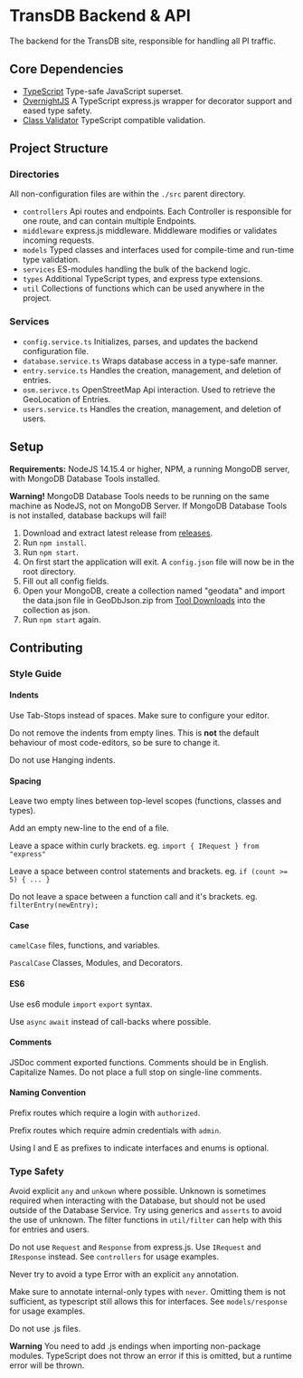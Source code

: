 # TransDB Backend & API

The backend for the TransDB site, responsible for handling all PI traffic.

## Core Dependencies

- [TypeScript](https://www.typescriptlang.org/) Type-safe JavaScript superset.
- [OvernightJS](https://github.com/seanpmaxwell/overnight) A TypeScript express.js wrapper for decorator support and eased type safety.
- [Class Validator](https://github.com/typestack/class-validator) TypeScript compatible validation.

## Project Structure

### Directories

All non-configuration files are within the `./src` parent directory.

- `controllers` Api routes and endpoints. Each Controller is responsible for one route, and can contain multiple Endpoints.
- `middleware` express.js middleware. Middleware modifies or validates incoming requests.
- `models` Typed classes and interfaces used for compile-time and run-time type validation.
- `services` ES-modules handling the bulk of the backend logic.
- `types` Additional TypeScript types, and express type extensions.
- `util` Collections of functions which can be used anywhere in the project.

### Services

- `config.service.ts` Initializes, parses, and updates the backend configuration file.
- `database.service.ts` Wraps database access in a type-safe manner.
- `entry.service.ts` Handles the creation, management, and deletion of entries.
- `osm.serivce.ts` OpenStreetMap Api interaction. Used to retrieve the GeoLocation of Entries.
- `users.service.ts` Handles the creation, management, and deletion of users.

## Setup

**Requirements:** NodeJS 14.15.4 or higher, NPM, a running MongoDB server, with MongoDB Database Tools installed.

**Warning!** MongoDB Database Tools needs to be running on the same machine as NodeJS,
not on MongoDB Server. If MongoDB Database Tools is not installed, database backups will fail!

1. Download and extract latest release from [releases](/releases/latest).
2. Run `npm install`.
3. Run `npm start`.
4. On first start the application will exit. A `config.json` file will now be in the root directory.
5. Fill out all config fields.
6. Open your MongoDB, create a collection named "geodata" and import the data.json file in GeoDbJson.zip from [Tool Downloads](https://github.com/TransDB-de/Tools/releases/tag/0.1.2) into the collection as json.
7. Run `npm start` again.

## Contributing

### Style Guide

#### Indents

Use Tab-Stops instead of spaces. Make sure to configure your editor.

Do not remove the indents from empty lines. This is **not** the default behaviour of most code-editors, so be sure to change it.

Do not use Hanging indents.

#### Spacing

Leave two empty lines between top-level scopes (functions, classes and types).

Add an empty new-line to the end of a file.

Leave a space within curly brackets. eg. `import { IRequest } from "express"`

Leave a space between control statements and brackets. eg. `if (count >= 5) { ... }`

Do not leave a space between a function call and it's brackets. eg. `filterEntry(newEntry);`

#### Case

`camelCase` files, functions, and variables.

`PascalCase` Classes, Modules, and Decorators.

#### ES6

Use es6 module `import` `export` syntax.

Use `async` `await` instead of call-backs where possible.

#### Comments

JSDoc comment exported functions. Comments should be in English. Capitalize Names. Do not place a full stop on single-line comments.

#### Naming Convention

Prefix routes which require a login with `authorized`.

Prefix routes which require admin credentials with `admin`.

Using I and E as prefixes to indicate interfaces and enums is optional.

### Type Safety

Avoid explicit `any` and `unkown` where possible. Unknown is sometimes required when interacting with the Database, but should not be used outside of the Database Service.
Try using generics and `asserts` to avoid the use of unknown. The filter functions in `util/filter` can help with this for entries and users.

Do not use `Request` and `Response` from express.js. Use `IRequest` and `IResponse` instead. See `controllers` for usage examples.

Never try to avoid a type Error with an explicit `any` annotation.

Make sure to annotate internal-only types with `never`. Omitting them is not sufficient, as typescript still allows this for interfaces. See `models/response` for usage examples.

Do not use .js files.

**Warning** You need to add .js endings when importing non-package modules. TypeScript does not throw an error if this is omitted, but a runtime error will be thrown.
